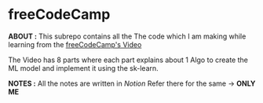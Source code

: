 # freeCodeCamp

**ABOUT :** This subrepo contains all the The code which I am making while learning from the [freeCodeCamp's Video](https://www.youtube.com/watch?v=hDKCxebp88A)

The Video has 8 parts where each part explains about 1 Algo to create the ML model and implement it using the sk-learn.

**NOTES :** All the notes are written in *Notion* Refer there for the same -> **ONLY ME**